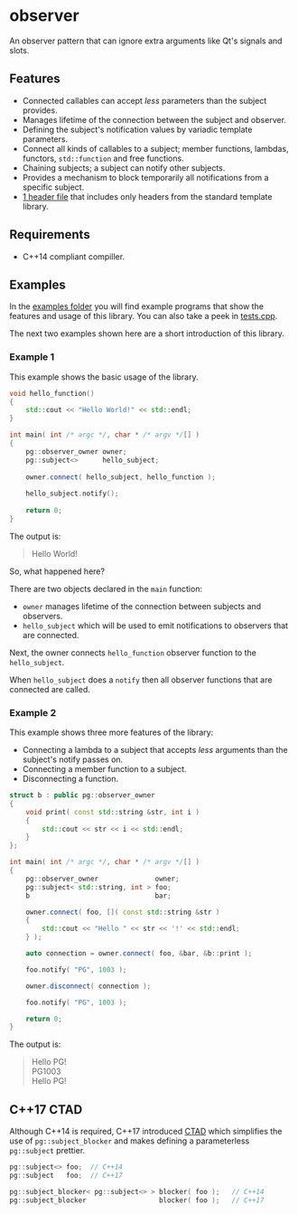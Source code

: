 # observer

An observer pattern that can ignore extra arguments like Qt's signals and slots.

## Features

* Connected callables can accept _less_ parameters than the subject provides.
* Manages lifetime of the connection between the subject and observer. 
* Defining the subject's notification values by variadic template parameters.
* Connect all kinds of callables to a subject; member functions, lambdas, functors, ```std::function``` and free functions.
* Chaining subjects; a subject can notify other subjects.
* Provides a mechanism to block temporarily all notifications from a specific subject.
* [1 header file](https://github.com/PG1003/observer/blob/master/src/observer.h) that includes only headers from the standard template library.

## Requirements

* C++14 compliant compiller.

## Examples

In the [examples folder](https://github.com/PG1003/observer/blob/master/examples) you will find example programs that show the features and usage of this library.
You can also take a peek in [tests.cpp](https://github.com/PG1003/observer/blob/master/test/tests.cpp).

The next two examples shown here are a short introduction of this library.

### Example 1

This example shows the basic usage of the library.

``` c++
void hello_function()
{
    std::cout << "Hello World!" << std::endl;
}

int main( int /* argc */, char * /* argv */[] )
{
    pg::observer_owner owner;
    pg::subject<>      hello_subject;
    
    owner.connect( hello_subject, hello_function );
    
    hello_subject.notify();
    
    return 0;
}
```
The output is:
>Hello World!

So, what happened here?

There are two objects declared in the ```main``` function:
* ```owner``` manages lifetime of the connection between subjects and observers.
* ```hello_subject``` which will be used to emit notifications to observers that are connected.

Next, the owner connects ```hello_function``` observer function to the ```hello_subject```.

When ```hello_subject``` does a ```notify``` then all observer functions that are connected are called.

### Example 2

This example shows three more features of the library:
* Connecting a lambda to a subject that accepts _less_ arguments than the subject's notify passes on.
* Connecting a member function to a subject.
* Disconnecting a function.

``` c++
struct b : public pg::observer_owner
{
    void print( const std::string &str, int i )
    {
        std::cout << str << i << std::endl;
    }
};

int main( int /* argc */, char * /* argv */[] )
{
    pg::observer_owner              owner;
    pg::subject< std::string, int > foo;
    b                               bar;

    owner.connect( foo, []( const std::string &str )
    {
        std::cout << "Hello " << str << '!' << std::endl;
    } );

    auto connection = owner.connect( foo, &bar, &b::print );

    foo.notify( "PG", 1003 );

    owner.disconnect( connection );

    foo.notify( "PG", 1003 );

    return 0;
}
```
The output is:
> Hello PG!  
> PG1003  
> Hello PG!

## C++17 CTAD

Although C++14 is required, C++17 introduced [CTAD](https://en.cppreference.com/w/cpp/language/class_template_argument_deduction) which simplifies the use of ```pg::subject_blocker``` and makes defining a parameterless ```pg::subject``` prettier.

``` c++
pg::subject<> foo;  // C++14
pg::subject   foo;  // C++17

pg::subject_blocker< pg::subject<> > blocker( foo );   // C++14
pg::subject_blocker                  blocker( foo );   // C++17
```
